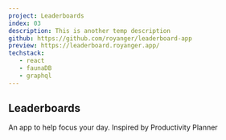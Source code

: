 ```yaml
---
project: Leaderboards
index: 03
description: This is another temp description
github: https://github.com/royanger/leaderboard-app
preview: https://leaderboard.royanger.app/
techstack:
   - react
   - faunaDB
   - graphql
---
```


## Leaderboards

An app to help focus your day. Inspired by Productivity Planner
